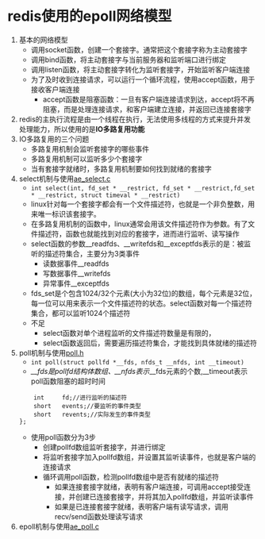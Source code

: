 # redis使用的epoll网络模型
1. 基本的网络模型
    * 调用socket函数，创建一个套接字。通常把这个套接字称为主动套接字
    * 调用bind函数，将主动套接字与当前服务器和监听端口进行绑定
    * 调用listen函数，将主动套接字转化为监听套接字，开始监听客户端连接
    * 为了及时收到连接请求，可以运行一个循环流程，使用accept函数，用于接收客户端连接
      * accept函数是阻塞函数：一旦有客户端连接请求到达，accept将不再阻塞，而是处理连接请求，和客户端建立连接，并返回已连接套接字
2. redis的主执行流程是由一个线程在执行，无法使用多线程的方式来提升并发处理能力，所以使用的是**IO多路复用功能**
3. IO多路复用的三个问题
    * 多路复用机制会监听套接字的哪些事件
    * 多路复用机制可以监听多少个套接字
    * 当有套接字就绪时，多路复用机制要如何找到就绪的套接字
4. select机制与使用[ae_select.c](../../../src/ae_select.c)
    * ```int select(int, fd_set * __restrict, fd_set * __restrict,fd_set * __restrict, struct timeval * __restrict)```
    * linux针对每一个套接字都会有一个文件描述符，也就是一个非负整数，用来唯一标识该套接字。
    * 在多路复用机制的函数中，linux通常会用该文件描述符作为参数。有了文件描述符，函数也就能找到对应的套接字，进而进行监听、读写操作
    * select函数的参数__readfds、__writefds和__exceptfds表示的是：被监听的描述符集合，主要分为3类事件
      * 读数据事件__readfds
      * 写数据事件__writefds
      * 异常事件__exceptfds
    * fds_set是个包含1024/32个元素(大小为32位)的数组，每个元素是32位，每一位可以用来表示一个文件描述符的状态。select函数对每一个描述符集合，都可以监听1024个描述符
    * 不足
      * select函数对单个进程监听的文件描述符数量是有限的，
      * select函数返回后，需要遍历描述符集合，才能找到具体就绪的描述符
5. poll机制与使用[poll.h](poll.h)
    * ```int poll(struct pollfd *__fds, nfds_t __nfds, int __timeout)```
    * *__fds是pollfd结构体数组、__nfds表示*__fds元素的个数,__timeout表示poll函数阻塞的超时时间
    ```struct pollfd {
        int     fd;//进行监听的描述符
        short   events;//要监听的事件类型
        short   revents;//实际发生的事件类型
    };
    ```
    * 使用poll函数分为3步
      * 创建pollfd数组监听套接字，并进行绑定
      * 将监听套接字加入pollfd数组，并设置其监听读事件，也就是客户端的连接请求
      * 循环调用poll函数，检测pollfd数组中是否有就绪的描述符
        * 如果连接套接字就绪，表明有客户端连接，可调用accept接受连接，并创建已连接套接字，并将其加入pollfd数组，并监听读事件
        * 如果是已连接套接字就绪，表明客户端有读写请求，调用recv/send函数处理读写请求
6. epoll机制与使用[ae_poll.c](../../../src/ae_epoll.c)

     

